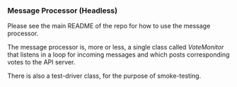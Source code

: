 ### Message Processor (Headless)

Please see the main README of the repo for how to use the message processor.

The message processor is, more or less, a single class called
*VoteMonitor* that listens in a loop for incoming messages and which
posts corresponding votes to the API server.

There is also a test-driver class, for the purpose of
smoke-testing.
